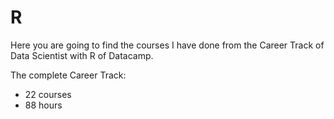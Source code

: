 # R
Here you are going to find the courses I have done from the Career Track of Data Scientist with R of Datacamp.

The complete Career Track:
* 22 courses 
* 88 hours
